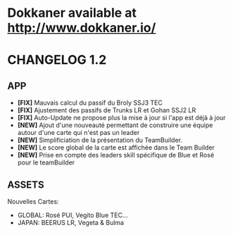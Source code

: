# Dokkaner available at http://www.dokkaner.io/

# CHANGELOG 1.2
## APP
- **[FIX]** Mauvais calcul du passif du Broly SSJ3 TEC
- **[FIX]** Ajustement des passifs de Trunks LR et Gohan SSJ2 LR
- **[FIX]** Auto-Update ne propose plus la mise à jour si l'app est déjà à jour
- **[NEW]** Ajout d'une nouveauté permettant de construire une équipe autour d'une carte qui n'est pas un leader
- **[NEW]** Simplificiation de la présentation du TeamBuilder.
- **[NEW]** Le score global de la carte est affichée dans le Team Builder
- **[NEW]** Prise en compte des leaders skill spécifique de Blue et Rosé pour le teamBuilder

## ASSETS
Nouvelles Cartes:
- GLOBAL: Rosé PUI, Vegito Blue TEC...
- JAPAN: BEERUS LR, Vegeta & Bulma
